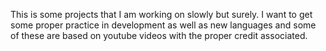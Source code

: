 This is some projects that I am working on slowly but surely. I want to get some proper practice in development as well as new languages and some of these are based on youtube videos with the proper credit associated.
